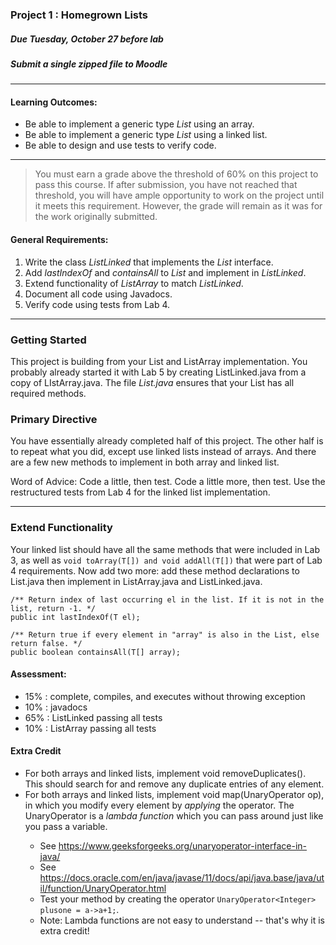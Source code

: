 ### Project 1 : Homegrown Lists
##### Due Tuesday, October 27 before lab
##### Submit a single zipped file to Moodle

<hr>

#### Learning Outcomes:

- Be able to implement a generic type _List_ using an array.
- Be able to implement a generic type _List_ using a linked list.
- Be able to design and use tests to verify code.

<hr>

> You must earn a grade above the threshold of 60% on this project to pass this course. If after submission, you have not reached that threshold, you will have ample opportunity to work on the project until it meets this requirement. However, the grade will remain as it was for the work originally submitted.

#### General Requirements:

1. Write the class _ListLinked_ that implements the _List_ interface.
2. Add _lastIndexOf_ and _containsAll_ to _List_ and implement in _ListLinked_.
2. Extend functionality of _ListArray_ to match _ListLinked_.
2. Document all code using Javadocs.
1. Verify code using tests from Lab 4.

<hr>

### Getting Started

This project is building from your List and ListArray implementation. You probably already started it with Lab 5 by creating ListLinked.java from a copy of LIstArray.java. The file _List.java_ ensures that your List has all required methods.

### Primary Directive

You have essentially already completed half of this project. The other half is to repeat what you did, except use linked lists instead of arrays. And there are a few new methods to implement in both array and linked list.

Word of Advice: Code a little, then test. Code a little more, then test. Use the restructured tests from Lab 4 for the linked list implementation.

<hr>

### Extend Functionality

Your linked list should have all the same methods that were included in Lab 3, as well as `void toArray(T[]) and void addAll(T[])` that were part of Lab 4 requirements. Now add two more: add these method declarations to List.java then implement in ListArray.java and ListLinked.java.

```
/** Return index of last occurring el in the list. If it is not in the list, return -1. */
public int lastIndexOf(T el);

/** Return true if every element in "array" is also in the List, else return false. */
public boolean containsAll(T[] array);
```

#### Assessment:

- 15% : complete, compiles, and executes without throwing exception
- 10% : javadocs
- 65% : ListLinked passing all tests
- 10% : ListArray passing all tests

#### Extra Credit 

- For both arrays and linked lists, implement void removeDuplicates(). This should search for and remove any duplicate entries of any element.
- For both arrays and linked lists, implement void map(UnaryOperator<T> op), in which you modify every element by _applying_ the operator. The UnaryOperator is a _lambda function_ which you can pass around just like you pass a variable.
  - See https://www.geeksforgeeks.org/unaryoperator-interface-in-java/
  - See https://docs.oracle.com/en/java/javase/11/docs/api/java.base/java/util/function/UnaryOperator.html
  - Test your method by creating the operator `UnaryOperator<Integer> plusone = a->a+1;`.
  - Note: Lambda functions are not easy to understand -- that's why it is extra credit!
